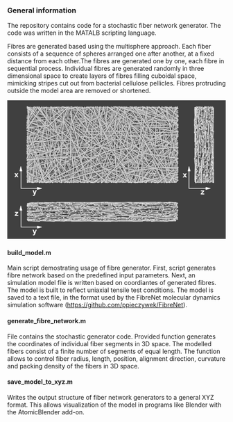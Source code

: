 ### General information

The repository contains code for a stochastic fiber network generator. The code was written in the MATALB scripting language.

Fibres are generated based using the multisphere approach. Each fiber consists of a sequence of spheres arranged one after another, at a fixed distance from each other.The fibres are generated one by one, each fibre in sequential process. Individual fibres are generated randomly in three dimensional space to create layers of fibres filling cuboidal space, mimicking stripes cut out from bacterial cellulose  pellicles. Fibres protruding outside the model area are removed or shortened.

<img title="network" alt="network" src="generated_model.png">

#### build_model.m
Main script demostrating usage of fibre generator. First, script generates fibre network based on the predefined input parameters. Next, an simulation model file is written based on coordiantes of generated fibres. The model is built to reflect uniaxial tensile test conditions. The model is saved to a text file, in the format used by the FibreNet molecular dynamics simulation software (https://github.com/ppieczywek/FibreNet).

#### generate_fibre_network.m
File contains the stochastic generator code. Provided function  generates the coordinates of individual fiber segments in 3D space. The modelled fibers consist of a finite number of segments of equal length. The function allows to control fiber radius, length, position, alignment direction, curvature and packing density of the fibers in 3D space.

#### save_model_to_xyz.m
Writes the output structure of fiber network generators to a general XYZ format. This allows visualization of the model in programs like Blender with the AtomicBlender add-on.
